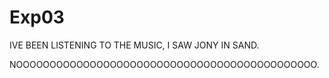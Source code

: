 # Exp03

IVE BEEN LISTENING TO THE MUSIC, I SAW JONY IN SAND.


NOOOOOOOOOOOOOOOOOOOOOOOOOOOOOOOOOOOOOOOOOOOOO.